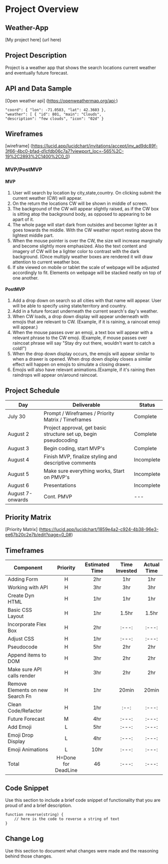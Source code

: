 # Project Overview

## Weather-App

[My project here] (url here)

## Project Description

Project is a weather app that shows the search locations current weather and eventually future forecast.

## API and Data Sample

[Open weather api] (https://openweathermap.org/api;)

```
"coord": { "lon": -71.0583, "lat": 42.3603 },
"weather": [ { "id": 801, "main": "Clouds",
"description": "few clouds", "icon": "02d" }
```

## Wireframes

[wireframe] (https://lucid.app/lucidchart/invitations/accept/inv_ad9dc89f-3f66-4bc0-bfad-d1cfdb06c7a7?viewport_loc=-565%2C-19%2C2893%2C1400%2C0_0)

### MVP/PostMVP

#### MVP

1. User will search by location by city,state,country. On clicking submit the current weather (CW) will appear.
2. On the return the locations CW will be shown in middle of screen.
3. The background of the CW will appear slightly raised, as if the CW box is sitting atop the background body, as opposed to appearing to be apart of it.
4. The whole page will start dark from outsides and becomer lighter as it goes towards the middle. With the CW weather report resting above the lightest middle part.
5. When the mouse pointer is over the CW, the size will increase marginally and become slightly more emphasized. Also the text content and imagery of CW will be a lighter color to contrast with the dark background. (Once multiply weather boxes are rendered it will draw attention to current weather box.
6. If site viewed on mobile or tablet the scale of webpage will be adjusted accordingly to fit. Elements on webpage will be stacked neatly on top of one another.

#### PostMVP

1. Add a drop down on search so all cities with that name will appear. User will be able to specify using state/territory and country.
2. Add in a future forcast underneath the current search's day's weather.
3. When CW loads, a drop down display will appear underneath with emojis that are relevant to CW. (Example, if it is raining, a raincoat emoji will appear.)
4. When the mouse passes over an emoji, a text box will appear with a relevant phrase to the CW emoji. (Example, if mouse passes over raincoat phrase will say "Stay dry out there, wouldn't want to catch a cold!")
5. When the drop down display occurs, the emojis will appear similar to when a drawer is opened. When drop down display closes a similar effect will happen on emojis to simulate a closing drawer.
6. Emojis will also have relevant animations.(Example, if it's raining then raindrops will appear on/around raincoat.

## Project Schedule

| Day              | Deliverable                                                      | Status     |
| ---------------- | ---------------------------------------------------------------- | ---------- |
| July 30          | Prompt / Wireframes / Priority Matrix / Timeframes               | Complete   |
| August 2         | Project approval, get basic structure set up, begin pseudocoding | Complete   |
| August 3         | Begin coding, start MVP's                                        | Complete   |
| August 4         | Finish MVP, finalize styling and descriptive comments            | Incomplete |
| August 5         | Make sure everything works, Start on PMVP's                      | Incomplete |
| August 6         | Presentations                                                    | Incomplete |
| August 7-onwards | Cont. PMVP                                                       | ---        |

## Priority Matrix

[Priority Matrix] (https://lucid.app/lucidchart/1859e4a2-c924-4b38-96e3-ee67b20c2e7b/edit?page=0_0#)

## Timeframes

| Component                        |      Priority       | Estimated Time | Time Invested | Actual Time |
| -------------------------------- | :-----------------: | :------------: | :-----------: | :---------: |
| Adding Form                      |          H          |      2hr       |      1hr      |     1hr     |
| Working with API                 |          H          |      3hr       |      3hr      |     3hr     |
| Create Dyn HTML                  |          H          |      1hr       |      1hr      |     1hr     |
| Basic CSS Layout                 |          H          |      1hr       |     1.5hr     |    1.5hr    |
| Incorporate Flex Box             |          H          |      2hr       |     :---:     |    :---:    |
| Adjust CSS                       |          H          |      1hr       |     :---:     |    :---:    |
| Pseudocode                       |          H          |      5hr       |      2hr      |     2hr     |
| Append items to DOM              |          H          |      3hr       |      2hr      |     2hr     |
| Make sure API calls render       |          H          |      3hr       |      2hr      |     2hr     |
| Remove Elements on new Search Fn |          H          |      1hr       |     20min     |    20min    |
| Clean Code/Refactor              |          H          |      1hr       |     :--:      |    :---:    |
| Future Forecast                  |          M          |      4hr       |     :---:     |    :---:    |
| Add Emoji                        |          L          |      5hr       |     :---:     |    :---:    |
| Emoji Drop Display               |          L          |      4hr       |     :---:     |    :---:    |
| Emoji Animations                 |          L          |      10hr      |     :---:     |    :---:    |
| Total                            | H=Done for DeadLine |       46       |     :---:     |    :---:    |

## Code Snippet

Use this section to include a brief code snippet of functionality that you are proud of and a brief description.

```
function reverse(string) {
	// here is the code to reverse a string of text
}
```

## Change Log

Use this section to document what changes were made and the reasoning behind those changes.
